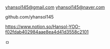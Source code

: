 yhansol145@gmail.com
yhansol145@naver.com

github.com/yhansol145

https://www.notion.so/Hansol-YOO-f02fdab402984aae8ea4d41d3558c2101



<!---
yhansol145/yhansol145 is a ✨ special ✨ repository because its `README.md` (this file) appears on your GitHub profile.
You can click the Preview link to take a look at your changes....
--->
ㅁ
